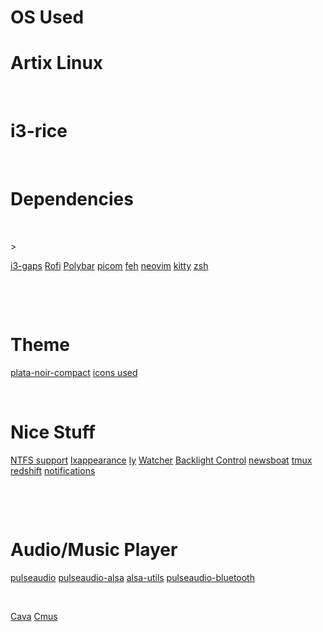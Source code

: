 # OS Used
# Artix Linux

<p>&nbsp;</p> 
    <p></p>

# i3-rice

<p>&nbsp;</p> 
    <p></p>
    
# Dependencies

<p>&nbsp;</p> 
    <p></p>> 

[i3-gaps](https://github.com/Airblader/i3)
[Rofi](https://github.com/davatorium/rofi)
[Polybar](https://github.com/polybar/polybar)
[picom](https://github.com/yshui/picom)
[feh](https://github.com/derf/feh)
[neovim](https://github.com/neovim/neovim)
[kitty](https://sw.kovidgoyal.net/kitty/)
[zsh](https://wiki.archlinux.org/title/Zsh#Installation)

<p>&nbsp;</p> 
    <p></p>
<p>&nbsp;</p> 
    <p></p>

# Theme
[plata-noir-compact](https://aur.archlinux.org/packages/plata-theme)
[icons used](https://github.com/snwh/faba-icon-theme)

<p>&nbsp;</p> 
    <p></p>
    
# Nice Stuff
[NTFS support](https://wiki.archlinux.org/title/NTFS-3G)
[lxappearance](https://archlinux.org/packages/community/x86_64/lxappearance-gtk3/)
[ly](https://github.com/fairyglade/ly)
[Watcher](https://github.com/Waishnav/Watcher) 
[Backlight Control](https://aur.archlinux.org/packages/backlight_control)
[newsboat](https://wiki.archlinux.org/title/Newsboat)
[tmux](https://github.com/tmux/tmux)
[redshift](https://github.com/jonls/redshift)
[notifications](https://github.com/dunst-project/dunst)
<p>&nbsp;</p> 
    <p></p>
<p>&nbsp;</p> 
    <p></p>

# Audio/Music Player
[pulseaudio](https://archlinux.org/packages/?name=pulseaudio)
[pulseaudio-alsa](https://archlinux.org/packages/?name=pulseaudio-alsa)
[alsa-utils](https://archlinux.org/packages/?name=alsa-utils)
[pulseaudio-bluetooth](https://archlinux.org/packages/extra/x86_64/pulseaudio-bluetooth/)

<p>&nbsp;</p> 
    <p></p>

[Cava](https://github.com/karlstav/cava)
[Cmus](https://github.com/cmus/cmus)
